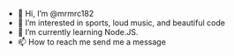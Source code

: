 - 👋 Hi, I’m @mrmrc182
- 👀 I’m interested in sports, loud music, and beautiful code
- 🌱 I’m currently learning Node.JS.
- 📫 How to reach me send me a message

<!---
mrmrc182/mrmrc182 is a ✨ special ✨ repository because its `README.md` (this file) appears on your GitHub profile.
You can click the Preview link to take a look at your changes.
--->
